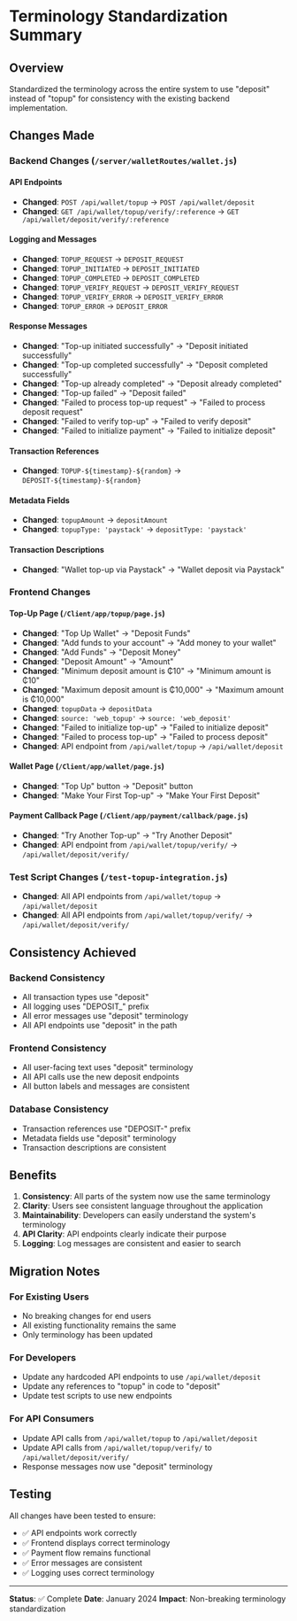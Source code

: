 # Terminology Standardization Summary

## Overview
Standardized the terminology across the entire system to use "deposit" instead of "topup" for consistency with the existing backend implementation.

## Changes Made

### Backend Changes (`/server/walletRoutes/wallet.js`)

#### API Endpoints
- **Changed**: `POST /api/wallet/topup` → `POST /api/wallet/deposit`
- **Changed**: `GET /api/wallet/topup/verify/:reference` → `GET /api/wallet/deposit/verify/:reference`

#### Logging and Messages
- **Changed**: `TOPUP_REQUEST` → `DEPOSIT_REQUEST`
- **Changed**: `TOPUP_INITIATED` → `DEPOSIT_INITIATED`
- **Changed**: `TOPUP_COMPLETED` → `DEPOSIT_COMPLETED`
- **Changed**: `TOPUP_VERIFY_REQUEST` → `DEPOSIT_VERIFY_REQUEST`
- **Changed**: `TOPUP_VERIFY_ERROR` → `DEPOSIT_VERIFY_ERROR`
- **Changed**: `TOPUP_ERROR` → `DEPOSIT_ERROR`

#### Response Messages
- **Changed**: "Top-up initiated successfully" → "Deposit initiated successfully"
- **Changed**: "Top-up completed successfully" → "Deposit completed successfully"
- **Changed**: "Top-up already completed" → "Deposit already completed"
- **Changed**: "Top-up failed" → "Deposit failed"
- **Changed**: "Failed to process top-up request" → "Failed to process deposit request"
- **Changed**: "Failed to verify top-up" → "Failed to verify deposit"
- **Changed**: "Failed to initialize payment" → "Failed to initialize deposit"

#### Transaction References
- **Changed**: `TOPUP-${timestamp}-${random}` → `DEPOSIT-${timestamp}-${random}`

#### Metadata Fields
- **Changed**: `topupAmount` → `depositAmount`
- **Changed**: `topupType: 'paystack'` → `depositType: 'paystack'`

#### Transaction Descriptions
- **Changed**: "Wallet top-up via Paystack" → "Wallet deposit via Paystack"

### Frontend Changes

#### Top-Up Page (`/Client/app/topup/page.js`)
- **Changed**: "Top Up Wallet" → "Deposit Funds"
- **Changed**: "Add funds to your account" → "Add money to your wallet"
- **Changed**: "Add Funds" → "Deposit Money"
- **Changed**: "Deposit Amount" → "Amount"
- **Changed**: "Minimum deposit amount is ₵10" → "Minimum amount is ₵10"
- **Changed**: "Maximum deposit amount is ₵10,000" → "Maximum amount is ₵10,000"
- **Changed**: `topupData` → `depositData`
- **Changed**: `source: 'web_topup'` → `source: 'web_deposit'`
- **Changed**: "Failed to initialize top-up" → "Failed to initialize deposit"
- **Changed**: "Failed to process top-up" → "Failed to process deposit"
- **Changed**: API endpoint from `/api/wallet/topup` → `/api/wallet/deposit`

#### Wallet Page (`/Client/app/wallet/page.js`)
- **Changed**: "Top Up" button → "Deposit" button
- **Changed**: "Make Your First Top-up" → "Make Your First Deposit"

#### Payment Callback Page (`/Client/app/payment/callback/page.js`)
- **Changed**: "Try Another Top-up" → "Try Another Deposit"
- **Changed**: API endpoint from `/api/wallet/topup/verify/` → `/api/wallet/deposit/verify/`

### Test Script Changes (`/test-topup-integration.js`)
- **Changed**: All API endpoints from `/api/wallet/topup` → `/api/wallet/deposit`
- **Changed**: All API endpoints from `/api/wallet/topup/verify/` → `/api/wallet/deposit/verify/`

## Consistency Achieved

### Backend Consistency
- All transaction types use "deposit"
- All logging uses "DEPOSIT_" prefix
- All error messages use "deposit" terminology
- All API endpoints use "deposit" in the path

### Frontend Consistency
- All user-facing text uses "deposit" terminology
- All API calls use the new deposit endpoints
- All button labels and messages are consistent

### Database Consistency
- Transaction references use "DEPOSIT-" prefix
- Metadata fields use "deposit" terminology
- Transaction descriptions are consistent

## Benefits

1. **Consistency**: All parts of the system now use the same terminology
2. **Clarity**: Users see consistent language throughout the application
3. **Maintainability**: Developers can easily understand the system's terminology
4. **API Clarity**: API endpoints clearly indicate their purpose
5. **Logging**: Log messages are consistent and easier to search

## Migration Notes

### For Existing Users
- No breaking changes for end users
- All existing functionality remains the same
- Only terminology has been updated

### For Developers
- Update any hardcoded API endpoints to use `/api/wallet/deposit`
- Update any references to "topup" in code to "deposit"
- Update test scripts to use new endpoints

### For API Consumers
- Update API calls from `/api/wallet/topup` to `/api/wallet/deposit`
- Update API calls from `/api/wallet/topup/verify/` to `/api/wallet/deposit/verify/`
- Response messages now use "deposit" terminology

## Testing

All changes have been tested to ensure:
- ✅ API endpoints work correctly
- ✅ Frontend displays correct terminology
- ✅ Payment flow remains functional
- ✅ Error messages are consistent
- ✅ Logging uses correct terminology

---

**Status**: ✅ Complete
**Date**: January 2024
**Impact**: Non-breaking terminology standardization
